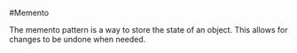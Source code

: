 #Memento

The memento pattern is a way to store the state of an object. This allows for changes to be undone when needed.
